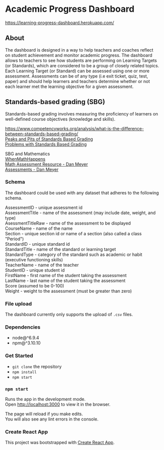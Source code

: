 # Academic Progress Dashboard

https://learning-progress-dashboard.herokuapp.com/

## About
The dashboard is designed in a way to help teachers and coaches reflect on student achievement and monitor academic progress. The dashboard allows to teachers to see how students are performing on Learning Targets (or Standards), which are considered to be a group of closely related topics. Each Learning Target (or Standard) can be assessed using one or more assessment. Assessments can be of any type (i.e exit ticket, quiz, test, paper) and should help learners and teachers determine whether or not each learner met the learning objective for a given assessment.

## Standards-based grading (SBG)
Standards-based grading involves measuring the proficiency of learners on well-defined course objectives (knowledge and skills).

https://www.competencyworks.org/analysis/what-is-the-difference-between-standards-based-grading/  
[Peaks and Pits of Standards Based Grading](https://www.edutopia.org/blog/peaks-pits-standards-based-grading-josh-work)  
[Problems with Standards Based Grading](https://www.edutopia.org/discussion/problem-standards-based-grading)  

SBG and Mathematics  
[WhenMathHappens](https://whenmathhappens.com/standards-based-grading/)  
[Math Assessment Resource - Dan Meyer](http://blog.mrmeyer.com/2007/the-comprehensive-math-assessment-resource/)  
[Assessments - Dan Meyer](http://blog.mrmeyer.com/category/assessment/)  

### Schema
The dashboard could be used with any dataset that adheres to the following schema.

AssessmentID - unique assessment id  
AssessmentTitle - name of the assessment (may include date, weight, and type)  
AsessmentTitleRaw - name of the assessment to be displayed  
CourseName - name of the name  
Section - unique section id or name of a section (also called a class "Period")  
StandardID - unique standard id  
StandardTitle - name of the standard or learning target  
StandardType - category of the standard such as academic or habit (executive functioning skills)  
TeacherName - name of the teacher  
StudentID - unique student id  
FirstName - first name of the student taking the assessment  
LastName - last name of the student taking the assessment  
Score (assumed to be 0-100)  
Weight - weight to the assessment (must be greater than zero)  

### File upload

The dashboard currently only supports the upload of `.csv` files.

### Dependencies
- node@^6.9.4  
- npm@^3.10.10  

### Get Started
- `git clone` the repository  
- `npm install`  
- `npm start`  

### `npm start`

Runs the app in the development mode.<br>
Open [http://localhost:3000](http://localhost:3000) to view it in the browser.

The page will reload if you make edits.<br>
You will also see any lint errors in the console.

### Create React App
This project was bootstrapped with [Create React App](https://github.com/facebookincubator/create-react-app).
